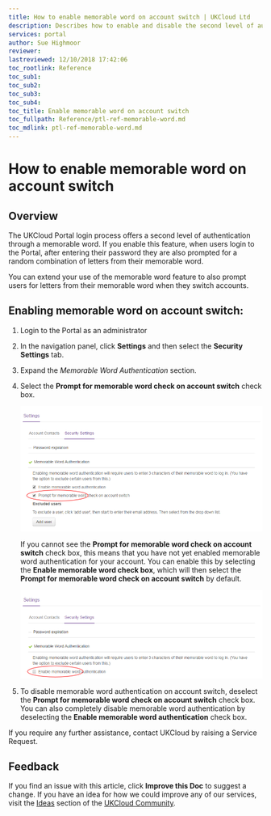 ```yaml
---
title: How to enable memorable word on account switch | UKCloud Ltd
description: Describes how to enable and disable the second level of authentication through a memorable word when switching accounts
services: portal
author: Sue Highmoor
reviewer:
lastreviewed: 12/10/2018 17:42:06
toc_rootlink: Reference
toc_sub1: 
toc_sub2:
toc_sub3:
toc_sub4:
toc_title: Enable memorable word on account switch
toc_fullpath: Reference/ptl-ref-memorable-word.md
toc_mdlink: ptl-ref-memorable-word.md
---
```


# How to enable memorable word on account switch

## Overview

The UKCloud Portal login process offers a second level of authentication through a memorable word. If you enable this feature, when users login to the Portal, after entering their password they are also prompted for a random combination of letters from their memorable word.

You can extend your use of the memorable word feature to also prompt users for letters from their memorable word when they switch accounts.

## Enabling memorable word on account switch:

1. Login to the Portal as an administrator

2. In the navigation panel, click **Settings** and then select the **Security Settings** tab.

3. Expand the *Memorable Word Authentication* section.

4. Select the **Prompt for memorable word check on account switch** check box.

    ![Enable memorable word on account switch](images/ptl-mem-word-switch.png)

    If you cannot see the **Prompt for memorable word check on account switch** check box, this means that you have not yet enabled memorable word authentication for your account. You can enable this by selecting the **Enable memorable word check box**, which will then select the **Prompt for memorable word check on account switch** by default.

    ![Enable memorable word](images/ptl-mem-word.png)

5. To disable memorable word authentication on account switch, deselect the **Prompt for memorable word check on account switch** check box. You can also completely disable memorable word authentication by deselecting the **Enable memorable word authentication** check box.

If you require any further assistance, contact UKCloud by raising a Service Request.

## Feedback

If you find an issue with this article, click **Improve this Doc** to suggest a change. If you have an idea for how we could improve any of our services, visit the [Ideas](https://community.ukcloud.com/ideas) section of the [UKCloud Community](https://community.ukcloud.com).
